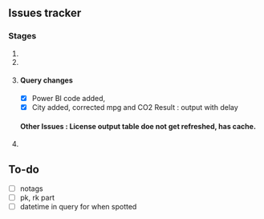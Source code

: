 ## Issues tracker
### Stages
1. 

2. 

3. #### Query changes 
   - [x] Power BI code added,
   - [x] City added, corrected mpg and CO2
  Result : output with delay
  
   #### Other Issues : License output table doe not get refreshed, has cache.
4.    


## To-do
- [ ] notags
- [ ] pk, rk part
- [ ] datetime in query for when spotted
